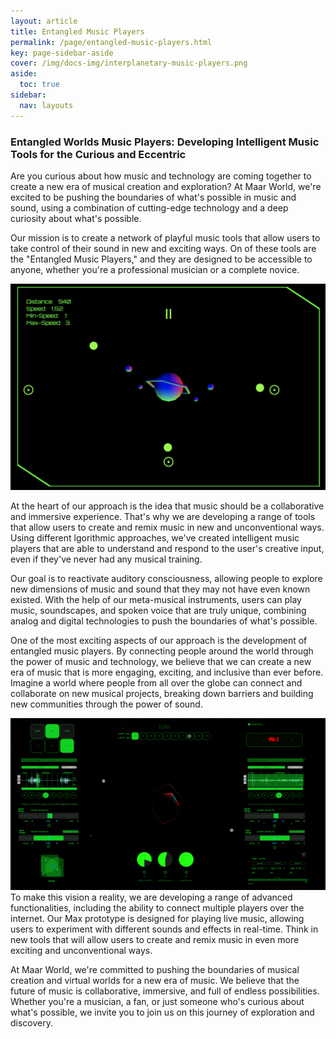 ```yaml
---
layout: article
title: Entangled Music Players
permalink: /page/entangled-music-players.html
key: page-sidebar-aside
cover: /img/docs-img/interplanetary-music-players.png
aside:
  toc: true
sidebar:
  nav: layouts
---
```


### Entangled Worlds Music Players: Developing Intelligent Music Tools for the Curious and Eccentric

Are you curious about how music and technology are coming together to create a new era of musical creation and exploration? At Maar World, we're excited to be pushing the boundaries of what's possible in music and sound, using a combination of cutting-edge technology and a deep curiosity about what's possible.

Our mission is to create a network of playful music tools that allow users to take control of their sound in new and exciting ways. On of these tools are the "Entangled Music Players," and they are designed to be accessible to anyone, whether you're a professional musician or a complete novice.

![](/img/docs-img/interplanetary-music-players.png)

At the heart of our approach is the idea that music should be a collaborative and immersive experience. That's why we are developing a range of tools that allow users to create and remix music in new and unconventional ways. Using different lgorithmic approaches, we've created intelligent music players that are able to understand and respond to the user's creative input, even if they've never had any musical training.

Our goal is to reactivate auditory consciousness, allowing people to explore new dimensions of music and sound that they may not have even known existed. With the help of our meta-musical instruments, users can play music, soundscapes, and spoken voice that are truly unique, combining analog and digital technologies to push the boundaries of what's possible.

One of the most exciting aspects of our approach is the development of entangled music players. By connecting people around the world through the power of music and technology, we believe that we can create a new era of music that is more engaging, exciting, and inclusive than ever before. Imagine a world where people from all over the globe can connect and collaborate on new musical projects, breaking down barriers and building new communities through the power of sound.

![](/img/docs-img/maar-world-max-msp-software.png)
To make this vision a reality, we are developing a range of advanced functionalities, including the ability to connect multiple players over the internet. Our Max prototype is designed for playing live music, allowing users to experiment with different sounds and effects in real-time. Think in new tools that will allow users to create and remix music in even more exciting and unconventional ways.

At Maar World, we're committed to pushing the boundaries of musical creation and virtual worlds for a new era of music. We believe that the future of music is collaborative, immersive, and full of endless possibilities. Whether you're a musician, a fan, or just someone who's curious about what's possible, we invite you to join us on this journey of exploration and discovery.


